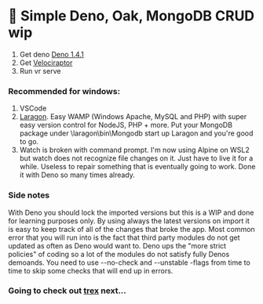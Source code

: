 # 🦕 Simple Deno, Oak, MongoDB CRUD wip

1. Get deno [Deno 1.4.1](https://deno.land/#installation)
2. Get [Velociraptor](https://github.com/umbopepato/velociraptor)
3. Run vr serve

### Recommended for windows:

1. VSCode
2. [Laragon](https://laragon.org). Easy WAMP (Windows Apache, MySQL and PHP) with super easy version control for NodeJS, PHP + more. Put your MongoDB package under \laragon\bin\Mongodb start up Laragon and you're good to go.
3. Watch is broken with command prompt. I'm now using Alpine on WSL2 but watch does not recognize file changes on it. Just have to live it for a while. Useless to repair something that is eventually going to work. Done it with Deno so many times already.

### Side notes

With Deno you should lock the imported versions but this is a WIP and done for learning purposes only. By using always the latest versions on import it is easy to keep track of all of the changes that broke the app. Most common error that you will run into is the fact that third party modules do not get updated as often as Deno would want to. Deno ups the "more strict policies" of coding so a lot of the modules do not satisfy fully Denos demoands. You need to use --no-check and --unstable -flags from time to time to skip some checks that will end up in errors.

### Going to check out [trex](https://github.com/crewdevio/Trex) next...
